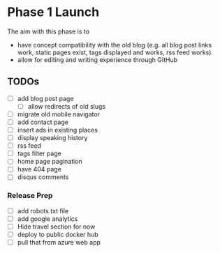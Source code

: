 # Phase 1 Launch

The aim with this phase is to

 - have concept compatibility with the old blog (e.g. all blog post links work, static pages exist, tags displayed 
 and works, rss feed works).
 - allow for editing and writing experience through GitHub
 
## TODOs

 - [ ] add blog post page
    - [ ] allow redirects of old slugs
 - [ ] migrate old mobile navigator 
 - [ ] add contact page
 - [ ] insert ads in existing places
 - [ ] display speaking history
 - [ ] rss feed
 - [ ] tags filter page
 - [ ] home page pagination
 - [ ] have 404 page
 - [ ] disqus comments
 
### Release Prep
 
 - [ ] add robots.txt file
 - [ ] add google analytics
 - [ ] Hide travel section for now
 - [ ] deploy to public docker hub
 - [ ] pull that from azure web app